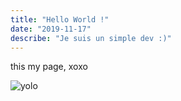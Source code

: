 ```yaml
---
title: "Hello World !"
date: "2019-11-17"
describe: "Je suis un simple dev :)"
---
```

<p>this my page, xoxo</p>
<img src="https://media.giphy.com/media/Y4pAQv58ETJgRwoLxj/giphy.gif" alt="yolo">